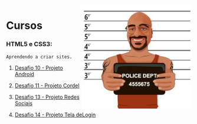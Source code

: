 <img src="Imagens/Guto-pq.jpg" width="300px" align="right">

# Cursos

### **HTML5 e CSS3:**

    Aprendendo a criar sites.

   1. [Desafio 10 - Projeto Android][1]

   2. [Desafio 11 - Projeto Cordel][2]

   3. [Desafio 13 - Projeto Redes Sociais][3]

   4. [Desafio 14 - Projeto Tela deLogin][4]

[1]: https://gutocosca.github.io/html-css/Exercícios/desafios-modulo02/des10/android.html "Curso em Vídeo - Prof. Gustavo Guanabara"

[2]: https://gutocosca.github.io/html-css/Exercícios/desafios-modulo02/des12/index.html "Curso em Vídeo - Prof. Gustavo Guanabara"

[3]: https://gutocosca.github.io/html-css/Exercícios/desafios-modulo04/des13/social.html "Curso em Vídeo - Prof. Gustavo Guanabara"

[4]: https://gutocosca.github.io/html-css/Exercícios/desafios-modulo04/des14/index.html "Curso em Vídeo - Prof. Gustavo Guanabara"

